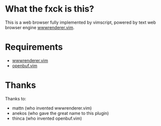 # What the fxck is this?
This is a web browser fully implemented by vimscript,
powered by text web browser engine [wwwrenderer.vim](https://github.com/mattn/wwwrenderer-vim).

# Requirements
- [wwwrenderer.vim](https://github.com/mattn/wwwrenderer-vim)
- [openbuf.vim](https://github.com/thinca/vim-openbuf)

# Thanks
Thanks to:

- mattn (who invented wwwrenderer.vim)
- anekos (who gave the great name to this plugin)
- thinca (who invented openbuf.vim)
